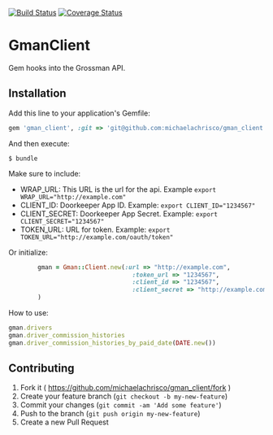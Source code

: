 [![Build Status](https://travis-ci.org/westernmilling/gman_client.svg?branch=master)](https://travis-ci.org/westernmilling/gman_client) [![Coverage Status](https://coveralls.io/repos/westernmilling/gman_client/badge.svg)](https://coveralls.io/r/westernmilling/gman_client)
# GmanClient

Gem hooks into the Grossman API.

## Installation

Add this line to your application's Gemfile:

```ruby
gem 'gman_client', :git => 'git@github.com:michaelachrisco/gman_client.git'
```

And then execute:

    $ bundle

Make sure to include:
* WRAP_URL: This URL is the url for the api. Example ```export WRAP_URL="http://example.com"```
* CLIENT_ID: Doorkeeper App ID. Example: ```export CLIENT_ID="1234567"```
* CLIENT_SECRET: Doorkeeper App Secret. Example: ```export CLIENT_SECRET="1234567"```
* TOKEN_URL: URL for token. Example:  ```export TOKEN_URL="http://example.com/oauth/token"```

Or initialize:
```Ruby
        gman = Gman::Client.new(:url => "http://example.com",
                                  :token_url => "1234567",
                                  :client_id => "1234567",
                                  :client_secret => "http://example.com/oauth/token"
        )
```

How to use:
```Ruby
gman.drivers
gman.driver_commission_histories
gman.driver_commission_histories_by_paid_date(DATE.new())
```

## Contributing

1. Fork it ( https://github.com/michaelachrisco/gman_client/fork )
2. Create your feature branch (`git checkout -b my-new-feature`)
3. Commit your changes (`git commit -am 'Add some feature'`)
4. Push to the branch (`git push origin my-new-feature`)
5. Create a new Pull Request
